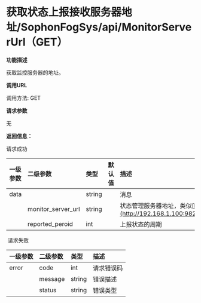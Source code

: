 # 获取状态上报接收服务器地址/SophonFogSys/api/MonitorServerUrl（GET）

**功能描述**

获取监控服务器的地址。

**调用URL**

调用方法: GET

**请求参数**

无

**返回信息：**

请求成功

| 一级参数 | 二级参数 | 类型 | 默认值 | 描述 | 举例 |
| :--- | :--- | :--- | :--- | :--- | :--- |
| data |  | string |  | 消息 |  |
|  | monitor\_server\_url | string |  | 状态管理服务器地址，类似[http://192.168.1.100:9828/EventServer/api/](http://192.168.1.100:9828/EventServer/api/SophonFogRelEvent)SophonFogStatus |  |
|  | reported\_peroid | int |  | 上报状态的周期 |  |

​ 请求失败

| 一级参数 | 二级参数 | 类型 | 描述 |
| :--- | :--- | :--- | :--- |
| error | code | int | 请求错误码 |
|  | message | string | 错误描述 |
|  | status | string | 错误类型 |

